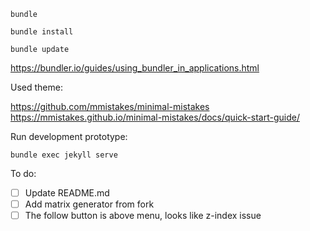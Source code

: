 
```
bundle
```

```
bundle install
```

```
bundle update
```
https://bundler.io/guides/using_bundler_in_applications.html

Used theme:

https://github.com/mmistakes/minimal-mistakes
https://mmistakes.github.io/minimal-mistakes/docs/quick-start-guide/

Run development prototype:
```
bundle exec jekyll serve
```
To do:

- [ ] Update README.md
- [ ] Add matrix generator from fork
- [ ] The follow button is above menu, looks like z-index issue